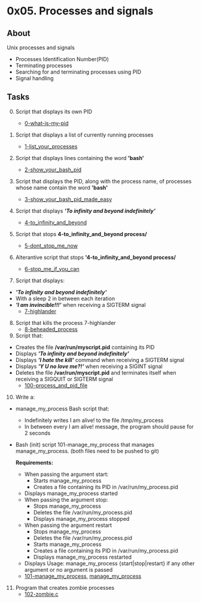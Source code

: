 # 0x05. Processes and signals

## About
Unix processes and signals
* Processes Identification Number(PID)
* Terminating processes
* Searching for and terminating processes using PID
* Signal handling

## Tasks
0. Script that displays its own PID
	* [0-what-is-my-pid](0-what-is-my-pid)

1. Script that displays a list of currently running processes
	* [1-list_your_processes](1-list_your_processes)

2. Script that displays lines containing the word **'bash'**
	* [2-show_your_bash_pid](2-show_your_bash_pid)

3. Script that displays the PID, along with the process name, of processes whose name contain the word **'bash'**
	* [3-show_your_bash_pid_made_easy](3-show_your_bash_pid_made_easy)

4. Script that displays ***'To infinity and beyond indefinitely'***
	* [4-to_infinity_and_beyond](4-to_infinity_and_beyond)

5. Script that stops **4-to_infinity_and_beyond process/**
	* [5-dont_stop_me_now](5-dont_stop_me_now)

6. Alterantive script that stops **'4-to_infinity_and_beyond process/** 
	* [6-stop_me_if_you_can](6-stop_me_if_you_can)

7. Script that displays:
* ***'To infinity and beyond indefinitely'***
* With a sleep 2 in between each iteration
* ***'I am invincible!!!'*** when receiving a SIGTERM signal
	* [7-highlander](7-highlander)

8. Script that kills the process 7-highlander
	* [8-beheaded_process](8-beheaded_process)
9. Script that:
* Creates the file **/var/run/myscript.pid** containing its PID
* Displays ***'To infinity and beyond indefinitely'***
* Displays ***'I hate the kill'*** command when receiving a SIGTERM signal
* Displays ***'Y U no love me?!'*** when receiving a SIGINT signal
* Deletes the file **/var/run/myscript.pid** and terminates itself when receiving a SIGQUIT or SIGTERM signal
	* [100-process_and_pid_file](100-process_and_pid_file)

10. Write a:
* manage_my_process Bash script that:
	* Indefinitely writes I am alive! to the file /tmp/my_process
	* In between every I am alive! message, the program should pause for 2 seconds

* Bash (init) script 101-manage_my_process that manages manage_my_process. (both files need to be pushed to git)

	**Requirements:**
	* When passing the argument start:
		* Starts manage_my_process
		* Creates a file containing its PID in /var/run/my_process.pid
	*	Displays manage_my_process started
	* When passing the argument stop:
		* Stops manage_my_process
		* Deletes the file /var/run/my_process.pid
		* Displays manage_my_process stopped
	* When passing the argument restart
		* Stops manage_my_process
		* Deletes the file /var/run/my_process.pid
		* Starts manage_my_process
		* Creates a file containing its PID in /var/run/my_process.pid
		* Displays manage_my_process restarted
	* Displays Usage: manage_my_process {start|stop|restart} if any other argument or no argument is passed
	* [101-manage_my_process](101-manage_my_process), [manage_my_process](manage_my_process)

11. Program that creates zombie processes
	* [102-zombie.c](102-zombie.c)
